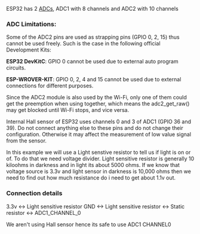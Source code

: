 ESP32 has 2 [ADCs](https://docs.espressif.com/projects/esp-idf/en/v4.4/esp32/api-reference/peripherals/adc.html), ADC1 with 8 channels and ADC2 with 10 channels    
    
### ADC Limitations:    
Some of the ADC2 pins are used as strapping pins (GPIO 0, 2, 15) thus cannot be used freely. Such is the case in the following official Development Kits:     
    
**ESP32 DevKitC**: GPIO 0 cannot be used due to external auto program circuits.     
     
**ESP-WROVER-KIT**: GPIO 0, 2, 4 and 15 cannot be used due to external connections for different purposes.     
     
Since the ADC2 module is also used by the Wi-Fi, only one of them could get the preemption when using together, which means the adc2_get_raw() may get blocked until Wi-Fi stops, and vice versa.    

Internal Hall sensor of ESP32 uses channels 0 and 3 of ADC1 (GPIO 36 and 39). Do not connect anything else to these pins and do not change their configuration. Otherwise it may affect the measurement of low value signal from the sensor.    
     
In this example we will use a Light senstive resistor to tell us if light is on or of. To do that we need voltage divider. Light sensitive resistor is generally 10 kiloohms in darkness and in light its about 5000 ohms. If we know that voltage source is 3.3v and light sensor in darkness is 10,000 ohms then we need to find out how much resistance do i need to get about 1.1v out.     
     
### Connection details    

3.3v <-> Light sensitive resistor
GND <-> Light sensitive resistor <-> Static resistor  <-> ADC1_CHANNEL_0     

We aren't using Hall sensor hence its safe to use ADC1 CHANNEL0   
    
          